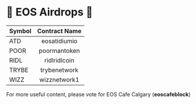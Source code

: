 # 🚀 EOS Airdrops  🚀

| Symbol        | Contract Name |
| ------------- |:-------------:|
| ATD           | eosatidiumio  |
| POOR          | poormantoken  |
| RIDL          | ridlridlcoin  |
| TRYBE         | trybenetwork  |
| WIZZ          | wizznetwork1  |

For more useful content, please vote for EOS Cafe Calgary (**eoscafeblock**)
